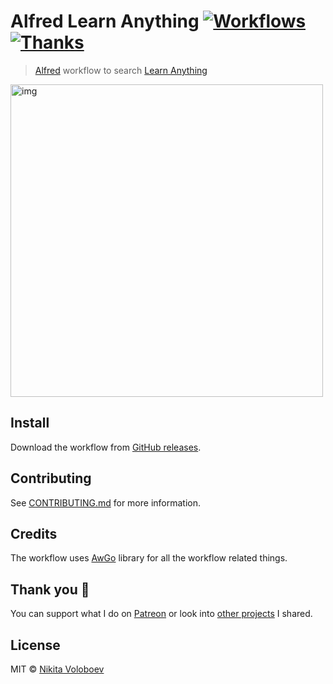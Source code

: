 # Alfred Learn Anything [![Workflows](https://img.shields.io/badge/More%20Workflows-🎩-purple.svg)](https://github.com/learn-anything/alfred-workflows) [![Thanks](https://img.shields.io/badge/Say%20Thanks-💗-ff69b4.svg)](https://www.patreon.com/nikitavoloboev)
> [Alfred](https://www.alfredapp.com/) workflow to search [Learn Anything](https://learn-anything.xyz/)

<img src="https://i.imgur.com/avMYwZR.png" width="500" alt="img">

## Install
Download the workflow from [GitHub releases](../../releases/latest).

## Contributing
See [CONTRIBUTING.md](contributing.md#contributing) for more information.

## Credits
The workflow uses [AwGo](https://github.com/deanishe/awgo) library for all the workflow related things.

## Thank you 💜
You can support what I do on [Patreon](https://www.patreon.com/nikitavoloboev) or look into [other projects](https://nikitavoloboev.xyz/projects) I shared.

## License
MIT © [Nikita Voloboev](https://www.nikitavoloboev.xyz)